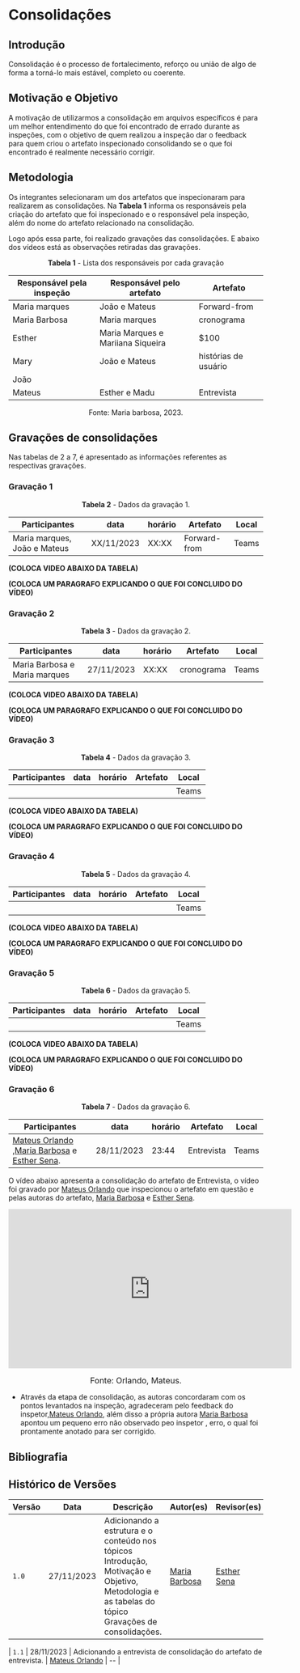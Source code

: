 
# Consolidações

## Introdução

Consolidação é o processo de fortalecimento, reforço ou união de algo de forma a torná-lo mais estável, completo ou coerente. 

## Motivação e Objetivo

A motivação de utilizarmos a consolidação em arquivos específicos é para um melhor entendimento do que foi encontrado de errado durante as inspeções, com o objetivo de quem realizou a inspeção dar o feedback para quem criou o artefato inspecionado consolidando se o que foi encontrado é realmente necessário corrigir. 

## Metodologia

Os integrantes selecionaram um dos artefatos que inspecionaram para realizarem as consolidações. Na **Tabela 1** informa os responsáveis pela criação do artefato que foi inspecionado e o responsável pela inspeção, além do nome do artefato relacionado na consolidação.

Logo após essa parte, foi realizado gravações das consolidações. E abaixo dos vídeos está as observações retiradas das gravações. 

<center>

**Tabela 1** -  Lista dos responsáveis por cada gravação
 
| Responsável pela inspeção | Responsável pelo artefato | Artefato |
| ----------- | -------- | -------- | 
| Maria marques | João e Mateus | Forward-from |
| Maria Barbosa | Maria marques | cronograma |
| Esther | Maria Marques e Mariiana Siqueira | $100 |
| Mary | João e Mateus | histórias de usuário |
| João |  |  |
| Mateus | Esther e Madu | Entrevista |

Fonte: Maria barbosa, 2023.

</center>


## Gravações de consolidações

Nas tabelas de 2 a 7, é apresentado as informações referentes as respectivas gravações.

### Gravação 1

<center>

**Tabela 2** -  Dados da gravação 1.

| Participantes | data | horário | Artefato | Local |
| ------------- | ---- | -------- | -------- | ----- | 
| Maria marques, João e Mateus | XX/11/2023 | XX:XX | Forward-from | Teams |

</center>

**(COLOCA VIDEO ABAIXO DA TABELA)**

**(COLOCA UM PARAGRAFO EXPLICANDO O QUE FOI CONCLUIDO DO VÍDEO)**

### Gravação 2

<center>

**Tabela 3** -  Dados da gravação 2.

| Participantes | data | horário | Artefato | Local |
| ------------- | ---- | -------- | -------- | ----- | 
| Maria Barbosa e Maria marques | 27/11/2023 | XX:XX | cronograma | Teams |


</center>

**(COLOCA VIDEO ABAIXO DA TABELA)**

**(COLOCA UM PARAGRAFO EXPLICANDO O QUE FOI CONCLUIDO DO VÍDEO)**

### Gravação 3

<center>

**Tabela 4** -  Dados da gravação 3.

| Participantes | data | horário | Artefato | Local |
| ------------- | ---- | -------- | -------- | ----- | 
|  |  |  |  | Teams |

</center>

**(COLOCA VIDEO ABAIXO DA TABELA)**

**(COLOCA UM PARAGRAFO EXPLICANDO O QUE FOI CONCLUIDO DO VÍDEO)**


### Gravação 4

<center>

**Tabela 5** -  Dados da gravação 4.

| Participantes | data | horário | Artefato | Local |
| ------------- | ---- | -------- | -------- | ----- | 
|  |  |  |  | Teams |

</center>

**(COLOCA VIDEO ABAIXO DA TABELA)**


**(COLOCA UM PARAGRAFO EXPLICANDO O QUE FOI CONCLUIDO DO VÍDEO)**


### Gravação 5

<center>

**Tabela 6** -  Dados da gravação 5.

| Participantes | data | horário | Artefato | Local |
| ------------- | ---- | -------- | -------- | ----- | 
|  |  |  |  | Teams |

</center>

**(COLOCA VIDEO ABAIXO DA TABELA)**


**(COLOCA UM PARAGRAFO EXPLICANDO O QUE FOI CONCLUIDO DO VÍDEO)**


### Gravação 6

<center>

**Tabela 7** -  Dados da gravação 6.

| Participantes | data | horário | Artefato | Local |
| ------------- | ---- | -------- | -------- | ----- | 
| [Mateus Orlando](https://github.com/MateusPy) ,[Maria Barbosa](https://github.com/Madu01) e [Esther Sena](https://github.com/esmsena). | 28/11/2023 | 23:44 | Entrevista | Teams |

</center>

O vídeo abaixo apresenta a consolidação do artefato de Entrevista, o vídeo foi gravado por [Mateus Orlando](https://github.com/MateusPy) que inspecionou o artefato em questão e pelas autoras do artefato, [Maria Barbosa](https://github.com/Madu01) e [Esther Sena](https://github.com/esmsena). 

<iframe width="560" height="315" src="https://youtu.be/W3_HeS93aXw" title="YouTube video player" frameborder="0" allow="accelerometer; autoplay; clipboard-write; encrypted-media; gyroscope; picture-in-picture; web-share" allowfullscreen></iframe>

<font size="3"><p style="text-align: center">Fonte: Orlando, Mateus.</p></font>


- Através da etapa de consolidação, as autoras concordaram com os pontos levantados na inspeção, agradeceram pelo feedback do inspetor,[Mateus Orlando](https://github.com/MateusPy), além disso a própria autora [Maria Barbosa](https://github.com/Madu01) apontou um pequeno erro não observado peo inspetor , erro, o qual foi prontamente anotado para ser corrigido.



## Bibliografia


## Histórico de Versões

| Versão | Data       | Descrição   | Autor(es)   | Revisor(es) |
| ------ | ---------- | ----------- | ------------ | ---------- |
| `1.0`  | 27/11/2023 | Adicionando a estrutura e o conteúdo nos tópicos Introdução, Motivação e Objetivo, Metodologia e as tabelas do tópico Gravações de consolidações. | [Maria Barbosa](https://github.com/Madu01) |  [Esther Sena](https://github.com/esmsena) |








| `1.1`  | 28/11/2023 | Adicionando a entrevista de consolidação do artefato de entrevista. | [Mateus Orlando](https://github.com/MateusPy) | -- |